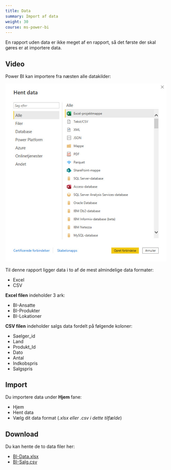 ```yaml
---
title: Data
summary: Import af data
weight: 30
course: ms-power-bi
---
```


En rapport uden data er ikke meget af en rapport, så det første der skal gøres er at importere data.

## Video

Power BI kan importere fra næsten alle datakilder:

![](./bi-hent-data.jpg)

Til denne rapport ligger data i to af de mest almindelige data formater:

- Excel
- CSV

**Excel filen** indeholder 3 ark:

- BI-Ansatte
- BI-Produkter
- BI-Lokationer

**CSV filen** indeholder salgs data fordelt på følgende koloner:

- Saelger_id
- Land
- Produkt_Id
- Dato
- Antal
- Indkobspris
- Salgspris

## Import
Du importere data under **Hjem** fane:

- Hjem
- Hent data
- Vælg dit data format (*.xlsx eller .csv i dette tilfælde*)

## Download 
Du kan hente de to data filer her:

- [BI-Data.xlsx](BI-Data.xlsx)
- [BI-Salg.csv](BI-Salg.csv)
